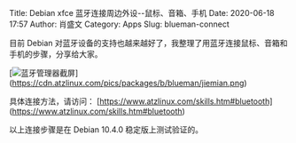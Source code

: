 Title: Debian xfce 蓝牙连接周边外设--鼠标、音箱、手机
Date: 2020-06-18 17:57
Author: 肖盛文
Category: Apps
Slug: blueman-connect

目前 Debian 对蓝牙设备的支持也越来越好了，我整理了用蓝牙连接鼠标、音箱和手机的步骤，分享给大家。

<!-- PELICAN_END_SUMMARY -->

[![蓝牙管理器截屏](https://cdn.atzlinux.com/pics/packages/b/blueman/jiemian.png)]
(https://cdn.atzlinux.com/pics/packages/b/blueman/jiemian.png)

具体连接方法，请访问：
[https://www.atzlinux.com/skills.htm#bluetooth]
(https://www.atzlinux.com/skills.htm#bluetooth)

以上连接步骤是在 Debian 10.4.0 稳定版上测试验证的。

